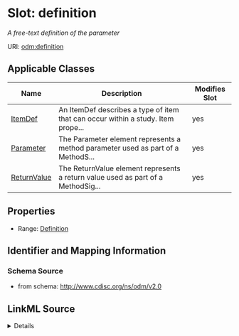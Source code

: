 # Slot: definition


_A free-text definition of the parameter_



URI: [odm:definition](http://www.cdisc.org/ns/odm/v2.0/definition)



<!-- no inheritance hierarchy -->




## Applicable Classes

| Name | Description | Modifies Slot |
| --- | --- | --- |
[ItemDef](ItemDef.md) | An ItemDef describes a type of item that can occur within a study. Item prope... |  yes  |
[Parameter](Parameter.md) | The Parameter element represents a method parameter used as part of a MethodS... |  yes  |
[ReturnValue](ReturnValue.md) | The ReturnValue element represents a return value used as part of a MethodSig... |  yes  |







## Properties

* Range: [Definition](Definition.md)





## Identifier and Mapping Information







### Schema Source


* from schema: http://www.cdisc.org/ns/odm/v2.0




## LinkML Source

<details>
```yaml
name: definition
description: A free-text definition of the parameter
from_schema: http://www.cdisc.org/ns/odm/v2.0
rank: 1000
alias: definition
domain_of:
- ItemDef
- Parameter
- ReturnValue
range: Definition

```
</details>